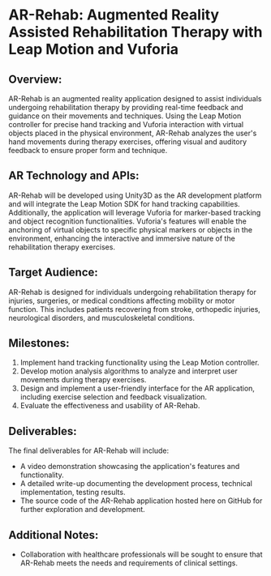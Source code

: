 # AR-Rehab: Augmented Reality Assisted Rehabilitation Therapy with Leap Motion and Vuforia

## Overview:
AR-Rehab is an augmented reality application designed to assist individuals undergoing rehabilitation therapy by providing real-time feedback and guidance on their movements and techniques. Using the Leap Motion controller for precise hand tracking and Vuforia interaction with virtual objects placed in the physical environment, AR-Rehab analyzes the user's hand movements during therapy exercises, offering visual and auditory feedback to ensure proper form and technique.

## AR Technology and APIs:
AR-Rehab will be developed using Unity3D as the AR development platform and will integrate the Leap Motion SDK for hand tracking capabilities. Additionally, the application will leverage Vuforia for marker-based tracking and object recognition functionalities. Vuforia's features will enable the anchoring of virtual objects to specific physical markers or objects in the environment, enhancing the interactive and immersive nature of the rehabilitation therapy exercises.

## Target Audience:
AR-Rehab is designed for individuals undergoing rehabilitation therapy for injuries, surgeries, or medical conditions affecting mobility or motor function. This includes patients recovering from stroke, orthopedic injuries, neurological disorders, and musculoskeletal conditions.

## Milestones:
1. Implement hand tracking functionality using the Leap Motion controller.
2. Develop motion analysis algorithms to analyze and interpret user movements during therapy exercises.
3. Design and implement a user-friendly interface for the AR application, including exercise selection and feedback visualization.
4. Evaluate the effectiveness and usability of AR-Rehab.

## Deliverables:
The final deliverables for AR-Rehab will include:
- A video demonstration showcasing the application's features and functionality.
- A detailed write-up documenting the development process, technical implementation, testing results.
- The source code of the AR-Rehab application hosted here on GitHub for further exploration and development.

## Additional Notes:
- Collaboration with healthcare professionals will be sought to ensure that AR-Rehab meets the needs and requirements of clinical settings.
